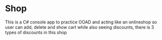 # Shop

This is a C# console app to practice OOAD and acting like an onlineshop so user
can add, delete and show cart while also seeing discounts,
there is 3 types of discounts in this shop